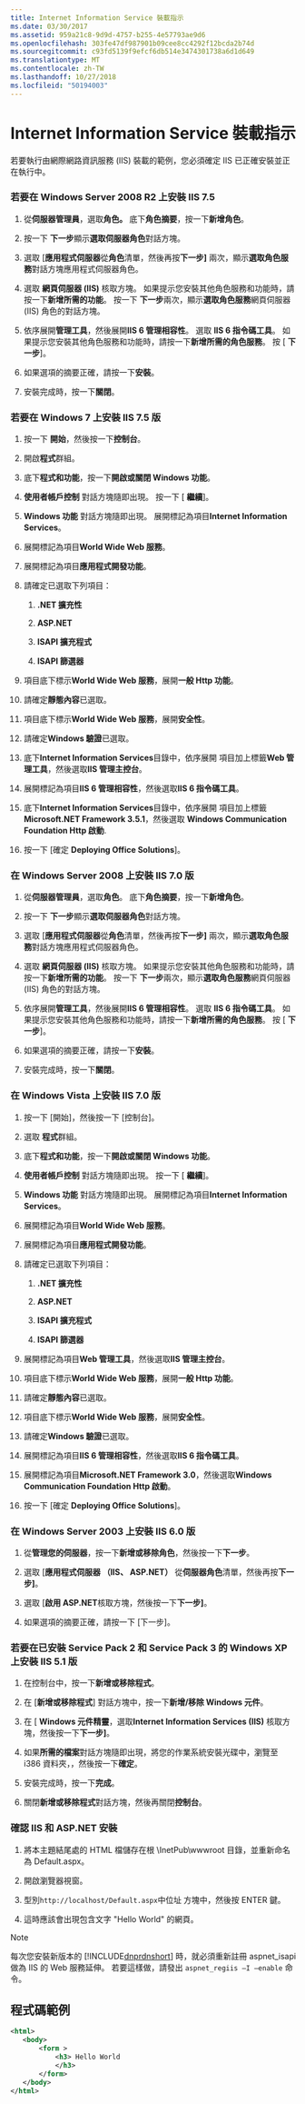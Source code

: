 ```yaml
---
title: Internet Information Service 裝載指示
ms.date: 03/30/2017
ms.assetid: 959a21c8-9d9d-4757-b255-4e57793ae9d6
ms.openlocfilehash: 303fe47df987901b09cee8cc4292f12bcda2b74d
ms.sourcegitcommit: c93fd5139f9efcf6db514e3474301738a6d1d649
ms.translationtype: MT
ms.contentlocale: zh-TW
ms.lasthandoff: 10/27/2018
ms.locfileid: "50194003"
---
```

# <a name="internet-information-service-hosting-instructions"></a>Internet Information Service 裝載指示
若要執行由網際網路資訊服務 (IIS) 裝載的範例，您必須確定 IIS 已正確安裝並正在執行中。  
  
### <a name="to-install-iis-version-75-on-windows-server-2008-r2"></a>若要在 Windows Server 2008 R2 上安裝 IIS 7.5  
  
1.  從**伺服器管理員**，選取**角色。** 底下**角色摘要**，按一下**新增角色**。  
  
2.  按一下 **下一步**顯示**選取伺服器角色**對話方塊。  
  
3.  選取 [**應用程式伺服器**從**角色**清單，然後再按**下一步]** 兩次，顯示**選取角色服務**對話方塊應用程式伺服器角色。  
  
4.  選取 **網頁伺服器 (IIS)** 核取方塊。 如果提示您安裝其他角色服務和功能時，請按一下**新增所需的功能**。 按一下 **下一步**兩次，顯示**選取角色服務**網頁伺服器 (IIS) 角色的對話方塊。  
  
5.  依序展開**管理工具**，然後展開**IIS 6 管理相容性**。 選取  **IIS 6 指令碼工具**。 如果提示您安裝其他角色服務和功能時，請按一下**新增所需的角色服務**。 按 [ **下一步**]。  
  
6.  如果選項的摘要正確，請按一下**安裝**。  
  
7.  安裝完成時，按一下**關閉**。  
  
### <a name="to-install-iis-version-75-on-windows-7"></a>若要在 Windows 7 上安裝 IIS 7.5 版  
  
1.  按一下 **開始**，然後按一下**控制台**。  
  
2.  開啟**程式**群組。  
  
3.  底下**程式和功能**，按一下**開啟或關閉 Windows 功能**。  
  
4.  **使用者帳戶控制** 對話方塊隨即出現。 按一下 [ **繼續**]。  
  
5.  **Windows 功能** 對話方塊隨即出現。 展開標記為項目**Internet Information Services**。  
  
6.  展開標記為項目**World Wide Web 服務**。  
  
7.  展開標記為項目**應用程式開發功能**。  
  
8.  請確定已選取下列項目：  
  
    1.  **.NET 擴充性**  
  
    2.  **ASP.NET**  
  
    3.  **ISAPI 擴充程式**  
  
    4.  **ISAPI 篩選器**  
  
9. 項目底下標示**World Wide Web 服務**，展開**一般 Http 功能**。  
  
10. 請確定**靜態內容**已選取。  
  
11. 項目底下標示**World Wide Web 服務**，展開**安全性**。  
  
12. 請確定**Windows 驗證**已選取。  
  
13. 底下**Internet Information Services**目錄中，依序展開 項目加上標籤**Web 管理工具**，然後選取**IIS 管理主控台**。  
  
14. 展開標記為項目**IIS 6 管理相容性**，然後選取**IIS 6 指令碼工具**。  
  
15. 底下**Internet Information Services**目錄中，依序展開 項目加上標籤**Microsoft.NET Framework 3.5.1**，然後選取  **Windows Communication Foundation Http 啟動**.  
  
16. 按一下 [確定 **Deploying Office Solutions**]。  
  
### <a name="to-install-iis-version-70-on-windows-server-2008"></a>在 Windows Server 2008 上安裝 IIS 7.0 版  
  
1.  從**伺服器管理員**，選取**角色**。 底下**角色摘要**，按一下**新增角色**。  
  
2.  按一下 **下一步**顯示**選取伺服器角色**對話方塊。  
  
3.  選取 [**應用程式伺服器**從**角色**清單，然後再按**下一步]** 兩次，顯示**選取角色服務**對話方塊應用程式伺服器角色。  
  
4.  選取 **網頁伺服器 (IIS)** 核取方塊。 如果提示您安裝其他角色服務和功能時，請按一下**新增所需的功能**。 按一下 **下一步**兩次，顯示**選取角色服務**網頁伺服器 (IIS) 角色的對話方塊。  
  
5.  依序展開**管理工具**，然後展開**IIS 6 管理相容性**。 選取  **IIS 6 指令碼工具**。 如果提示您安裝其他角色服務和功能時，請按一下**新增所需的角色服務**。 按 [ **下一步**]。  
  
6.  如果選項的摘要正確，請按一下**安裝**。  
  
7.  安裝完成時，按一下**關閉**。  
  
### <a name="to-install-iis-version-70-on-windows-vista"></a>在 Windows Vista 上安裝 IIS 7.0 版  
  
1.  按一下 [開始]，然後按一下 [控制台]。  
  
2.  選取 **程式**群組。  
  
3.  底下**程式和功能**，按一下**開啟或關閉 Windows 功能**。  
  
4.  **使用者帳戶控制** 對話方塊隨即出現。 按一下 [ **繼續**]。  
  
5.  **Windows 功能** 對話方塊隨即出現。 展開標記為項目**Internet Information Services**。  
  
6.  展開標記為項目**World Wide Web 服務**。  
  
7.  展開標記為項目**應用程式開發功能**。  
  
8.  請確定已選取下列項目：  
  
    1.  **.NET 擴充性**  
  
    2.  **ASP.NET**  
  
    3.  **ISAPI 擴充程式**  
  
    4.  **ISAPI 篩選器**  
  
9. 展開標記為項目**Web 管理工具**，然後選取**IIS 管理主控台**。  
  
10. 項目底下標示**World Wide Web 服務**，展開**一般 Http 功能**。  
  
11. 請確定**靜態內容**已選取。  
  
12. 項目底下標示**World Wide Web 服務**，展開**安全性**。  
  
13. 請確定**Windows 驗證**已選取。  
  
14. 展開標記為項目**IIS 6 管理相容性**，然後選取**IIS 6 指令碼工具**。  
  
15. 展開標記為項目**Microsoft.NET Framework 3.0**，然後選取**Windows Communication Foundation Http 啟動**。  
  
16. 按一下 [確定 **Deploying Office Solutions**]。  
  
### <a name="to-install-iis-version-60-on-windows-server-2003"></a>在 Windows Server 2003 上安裝 IIS 6.0 版  
  
1.  從**管理您的伺服器**，按一下**新增或移除角色**，然後按一下**下一步**。  
  
2.  選取 [**應用程式伺服器 （IIS、 ASP.NET）** 從**伺服器角色**清單，然後再按**下一步]**。  
  
3.  選取 [**啟用 ASP.NET**核取方塊，然後按一下**下一步]**。  
  
4.  如果選項的摘要正確，請按一下 [下一步]。  
  
### <a name="to-install-iis-version-51-on-windows-xp-with-service-pack-2-and-service-pack-3-installed"></a>若要在已安裝 Service Pack 2 和 Service Pack 3 的 Windows XP 上安裝 IIS 5.1 版  
  
1.  在控制台中，按一下**新增或移除程式**。  
  
2.  在 [**新增或移除程式**] 對話方塊中，按一下**新增/移除 Windows 元件**。  
  
3.  在 [ **Windows 元件精靈**，選取**Internet Information Services (IIS)** 核取方塊，然後按一下**下一步]**。  
  
4.  如果**所需的檔案**對話方塊隨即出現，將您的作業系統安裝光碟中，瀏覽至 i386 資料夾，，然後按一下**確定**。  
  
5.  安裝完成時，按一下**完成**。  
  
6.  關閉**新增或移除程式**對話方塊，然後再關閉**控制台**。  
  
### <a name="to-verify-the-installation-of-iis-and-aspnet"></a>確認 IIS 和 ASP.NET 安裝  
  
1.  將本主題結尾處的 HTML 檔儲存在根 \InetPub\wwwroot 目錄，並重新命名為 Default.aspx。  
  
2.  開啟瀏覽器視窗。  
  
3.  型別`http://localhost/Default.aspx`中位址 方塊中，然後按 ENTER 鍵。  
  
4.  這時應該會出現包含文字 "Hello World" 的網頁。  
  
> [!NOTE]
>  每次您安裝新版本的 [!INCLUDE[dnprdnshort](../../../../includes/dnprdnshort-md.md)] 時，就必須重新註冊 aspnet_isapi 做為 IIS 的 Web 服務延伸。 若要這樣做，請發出 `aspnet_regiis –I –enable` 命令。  
  
## <a name="sample-code"></a>程式碼範例  
  
```xml  
<html>  
   <body>  
       <form >  
           <h3> Hello World  
           </h3>  
       </form>  
   </body>  
</html>  
```
